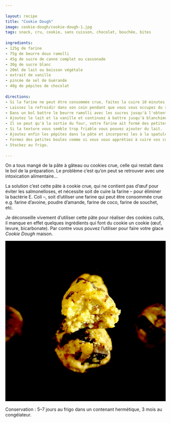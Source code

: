 ```yaml
---

layout: recipe
title: "Cookie Dough"
image: cookie-dough/cookie-dough-1.jpg
tags: snack, cru, cookie, sans cuisson, chocolat, bouchée, bites

ingredients:
- 125g de farine
- 75g de beurre doux ramolli
- 45g de sucre de canne complet ou cassonade
- 30g de sucre blanc
- 20ml de lait ou boisson végétale
- extrait de vanille
- pincée de sel de Guérande 
- 40g de pépites de chocolat

directions:
- Si la farine ne peut être consommée crue, faites la cuire 10 minutes au four préchauffé à 180°C. Certains la passent au micro-ondes ou cuisent dans une sauteuse, le plus important est qu’elle atteigne une température interne d’au moins 160°C pour éliminer les bactéries. 
- Laissez la refroidir dans son coin pendant que vous vous occupez du reste. 
- Dans un bol battre le beurre ramolli avec les sucres jusqu'à l'obtention d'une crème. 
- Ajoutez le lait et la vanille et continuez à battre jusqu'à blanchiment.
- Il se peut qu'à la sortie du four, votre farine ait formé des petites boules. Celles-ci vont être difficiles à incorporer donc le mieux est de la tamiser plusieurs fois avant de la verser dans le bol. Ajoutez le sel et battez ensuite pour incorporer le tout à la crème.
- Si la texture vous semble trop friable vous pouvez ajouter du lait. 
- Ajoutez enfin les pépites dans la pâte et incorporez les à la spatule/maryse.
- Formez des petites boules comme si vous vous apprétiez à cuire vos cookies.
- Stockez au frigo.

---
```


On a tous mangé de la pâte à gâteau ou cookies crue, celle qui restait dans le bol de la préparation. Le problème c’est qu’on peut se retrouver avec une intoxication alimentaire…

La solution c’est cette pâte à cookie crue, qui ne contient pas d’œuf pour éviter les salmonelloses, et nécessite soit de cuire la farine – pour éliminer la bactérie E. Coli –, soit d’utiliser une farine qui peut être consommée crue e.g. farine d’avoine, poudre d’amande, farine de coco, farine de souchet, etc.

Je déconseille vivement d’utiliser cette pâte pour réaliser des cookies cuits, il manque en effet quelques ingrédients qui font du cookie un cookie (œuf, levure, bicarbonate). Par contre vous pouvez l’utiliser pour faire votre glace <i lang="en">Cookie Dough</i> maison.

![Après, forcément, il faut s’attendre à une sensation différente du cookie cuit, raison pour laquelle certaines personnes détestent. On est vraiment sur un mélange cru qui n’offre aucun craquant.](../images/cookie-dough/cookie-dough-2.jpg)

Conservation&nbsp;: 5–7 jours au frigo dans un contenant hermétique, 3 mois au congélateur.